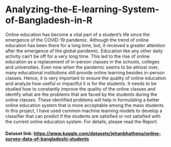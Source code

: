# Analyzing-the-E-learning-System-of-Bangladesh-in-R
Online education has become a vital part of a student’s life since the emergence of the COVID-19 pandemic. Although the trend of online education has been there for a long time, but, it received a greater attention after the emergence of the global pandemic. Education like any other daily activity can’t be off for a very long time. This led to the rise of online education as a replacement of in-person classes in the schools, colleges and universities. Even now when the pandemic seems to be almost over, many educational institutions still provide online learning besides in-person classes. Hence, it is very important to ensure the quality of online education and analyze how useful or impactful it is for the students. It needs to be studied how to constantly improve the quality of the online classes and identify what are the problems that are faced by the students during the online classes. These identified problems will help in formulating a better online education system that is more acceptable among the mass students. In this project, I have used common machine learning models to develop a classifier that can predict if the students are satisfied or not satisfied with the current online education system. For details, please read the Report.  

#### Dataset link: https://www.kaggle.com/datasets/jehanbhathena/online-survey-data-of-bangladeshi-students
